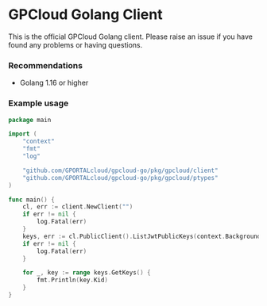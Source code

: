 # GPCloud Golang Client

This is the official GPCloud Golang client. Please raise an issue if you have found any problems or having questions.

### Recommendations

- Golang 1.16 or higher

### Example usage

```go
package main

import (
	"context"
	"fmt"
	"log"

	"github.com/GPORTALcloud/gpcloud-go/pkg/gpcloud/client"
	"github.com/GPORTALcloud/gpcloud-go/pkg/gpcloud/ptypes"
)

func main() {
	cl, err := client.NewClient("")
	if err != nil {
		log.Fatal(err)
	}
	keys, err := cl.PublicClient().ListJwtPublicKeys(context.Background(), &ptypes.EmptyRequest{})
	if err != nil {
		log.Fatal(err)
	}

	for _, key := range keys.GetKeys() {
		fmt.Println(key.Kid)
	}
}
```